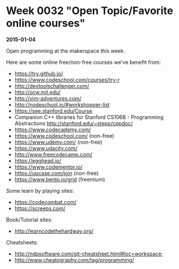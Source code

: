 # Week 0032 "Open Topic/Favorite online courses"
**2015-01-04**

Open programming at the makerspace this week.

Here are some online free/non-free courses we've benefit from:
* https://try.github.io/
* https://www.codeschool.com/courses/try-r
* http://devtoolschallenger.com/
* http://ocw.mit.edu/
* http://vim-adventures.com/
* http://nodeschool.io/#workshopper-list
* https://see.stanford.edu/Course
* Companion C++ libraries for Stanford CS106B - Programming Abstractions http://stanford.edu/~stepp/cppdoc/
* https://www.codecademy.com/
* https://www.codeschool.com/ (non-free)
* https://www.udemy.com/ (non-free)
* https://www.udacity.com/
* http://www.freecodecamp.com/
* https://egghead.io/
* https://www.codementor.io/
* https://upcase.com/join (non-free)
* https://www.bento.io/grid (freemium)

Some learn by playing sites:
* https://codecombat.com/
* https://screeps.com/

Book/Tutorial sites:
* http://learncodethehardway.org/

Cheatsheets:
* http://ndpsoftware.com/git-cheatsheet.html#loc=workspace;
* http://www.cheatography.com/tag/programming/
